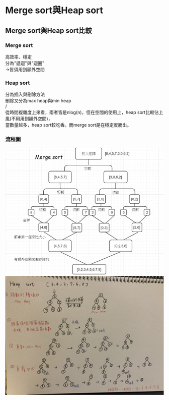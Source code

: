 # Merge sort與Heap sort

## Merge sort與Heap sort比較
### Merge sort
高效率、穩定  
分為"遞迴"與"迴圈"  
->皆須用到額外空間
### Heap sort
分為插入與刪除方法  
刪除又分為max heap與min heap  
/  
從時間複雜度上來看，兩者皆是nlog(n)，但在空間的使用上，heap sort比較佔上風(不用用到額外空間)，  
當數量越多，heap sort較吃香。而merge sort是在穩定度勝出。  

### 流程圖

![流程圖](https://github.com/lynn871104/lynn/blob/master/week5/mergesort%E6%B5%81%E7%A8%8B%E5%9C%96.jpg "流程圖")  
![流程圖](https://github.com/lynn871104/lynn/blob/master/week5/heapsort%E6%B5%81%E7%A8%8B%E5%9C%96.jpg "流程圖") 


